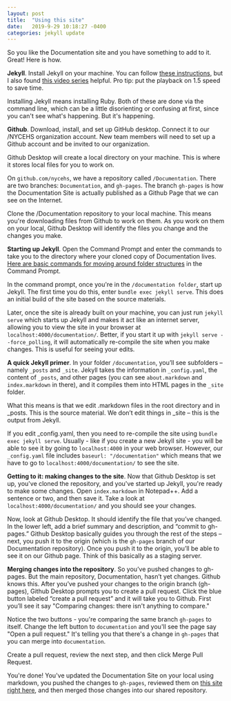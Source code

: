 ```yaml
---
layout: post
title:  "Using this site"
date:   2019-9-29 10:18:27 -0400
categories: jekyll update
---
```

So you like the Documentation site and you have something to add to it. Great! Here is how.

**Jekyll**. Install Jekyll on your machine. You can follow [these instructions](https://jekyllrb.com/docs/installation/windows/), but I also found [this video series](https://www.youtube.com/watch?v=T1itpPvFWHI&list=PLLAZ4kZ9dFpOPV5C5Ay0pHaa0RJFhcmcB) helpful. Pro tip: put the playback on 1.5 speed to save time.

Installing Jekyll means installing Ruby. Both of these are done via the command line, which can be a little disorienting or confusing at first, since you can't see what's happening. But it's happening.

**Github**. Download, install, and set up GitHub desktop. Connect it to our /NYCEHS organization account. New team members will need to set up a Github account and be invited to our organization. 

Github Desktop will create a local directory on your machine. This is where it stores local files for you to work on.

On `github.com/nycehs`, we have a repository called `/Documentation`. There are two branches: `Documentation`, and `gh-pages`. The branch `gh-pages` is how the Documentation Site is actually published as a Github Page that we can see on the Internet.

Clone the /Documentation repository to your local machine. This means you're downloading files from Github to work on them. As you work on them on your local, Github Desktop will identify the files you change and the changes you make.

**Starting up Jekyll**. Open the Command Prompt and enter the commands to take you to the directory where your cloned copy of Documentation lives. [Here are basic commands for moving around folder structures](https://www.digitalcitizen.life/command-prompt-how-use-basic-commands) in the Command Prompt.

In the command prompt, once you're in the `/documentation folder`, start up Jekyll. The first time you do this, enter `bundle exec jekyll serve`. This does an initial build of the site based on the source materials.

Later, once the site is already built on your machine, you can just run `jekyll serve` which starts up Jekyll and makes it act like an internet server, allowing you to view the site in your browser at `localhost:4000/documentation/`. Better, if you start it up with `jekyll serve --force_polling`, it will automatically re-compile the site when you make changes. This is useful for seeing your edits.

**A quick Jekyll primer**. In your folder `/documentation`, you’ll see subfolders – namely `_posts` and `_site`. Jekyll takes the information in `_config.yaml`, the content of `_posts`, and other pages (you can see `about.markdown` and `index.markdown` in there), and it compiles them into HTML pages in the `_site` folder. 

What this means is that we edit .markdown files in the root directory and in _posts. This is the source material. We don’t edit things in _site – this is the output from Jekyll.

If you edit _config.yaml, then you need to re-compile the site using `bundle exec jekyll serve`. Usually - like if you create a new Jekyll site - you will be able to see it by going to `localhost:4000` in your web browser. However, our `_config.yaml` file includes `baseurl: "/documentation"` which means that we have to go to `localhost:4000/documentation/` to see the site.

**Getting to it: making changes to the site**. Now that Github Desktop is set up, you've cloned the repository, and you've started up Jekyll, you're ready to make some changes. Open `index.markdown` in Notepad++. Add a sentence or two, and then save it. Take a look at `localhost:4000/documentation/` and you should see your changes.

Now, look at Github Desktop. It should identify the file that you’ve changed. In the lower left, add a brief summary and description, and “commit to gh-pages.” Github Desktop basically guides you through the rest of the steps – next, you push it to the origin (which is the `gh-pages` branch of our Documentation repository). Once you push it to the origin, you’ll be able to see it on our Github page. Think of this basically as a staging server.

**Merging changes into the repository**. So you’ve pushed changes to gh-pages. But the main repository, Documentation, hasn’t yet changes. Github knows this.  After you’ve pushed your changes to the origin branch (gh-pages), Github Desktop prompts you to create a pull request. Click the blue button labeled “create a pull request” and it will take you to Github. First you’ll see it say "Comparing changes: there isn't anything to compare."

Notice the two buttons - you're comparing the same branch `gh-pages` to itself. Change the left button to `documentation` and you'll see the page say "Open a pull request." It's telling you that there's a change in `gh-pages` that you can merge into `documentation`. 

Create a pull request, review the next step, and then click Merge Pull Request.

You're done! You've updated the Documentation Site on your local using markdown, you pushed the changes to `gh-pages`, reviewed them on [this site right here](https://nycehs.github.io/documentation/), and then merged those changes into our shared repository.
